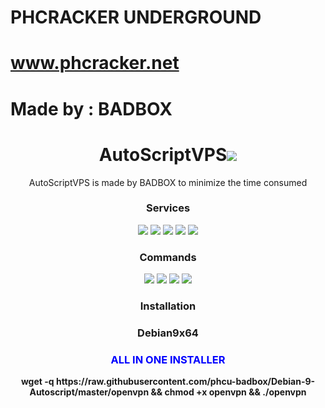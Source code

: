 # PHCRACKER UNDERGROUND
# www.phcracker.net
# Made by : BADBOX

<h1 align="center">AutoScriptVPS<img src="https://img.shields.io/badge/Version-3.0-blue.svg"></h1>

<p align="center">AutoScriptVPS is made by BADBOX to minimize the time consumed</b></p>
<h3 align="center">Services</h3>
<p align="center">
  <a><img src="https://img.shields.io/badge/Service-OpenSSH-green.svg"></a>
  <a><img src="https://img.shields.io/badge/Service-Dropbear-green.svg"></a>
  <a><img src="https://img.shields.io/badge/Service-Stunnel-green.svg"></a>
  <a><img src="https://img.shields.io/badge/Service-OpenVPN-green.svg"></a>
  <a><img src="https://img.shields.io/badge/Service-Squid3-green.svg"></a>
 </p>
<h3 align="center">Commands</h3>
<p align="center">
  <a><img src="https://img.shields.io/badge/Commands-menu-yellow.svg"></a>
  <a><img src="https://img.shields.io/badge/Commands-accounts-yellow.svg"></a>
  <a><img src="https://img.shields.io/badge/Commands-options-yellow.svg"></a>
  <a><img src="https://img.shields.io/badge/Commands-server-yellow.svg"></a>
 </p>

<h3 align="center">Installation</h3>
<h3 align="center">Debian9x64</h3>

<h3 align="center"><font color="blue">ALL IN ONE INSTALLER</h3></font>
<p align="center">
<b>wget -q https://raw.githubusercontent.com/phcu-badbox/Debian-9-Autoscript/master/openvpn && chmod +x openvpn && ./openvpn
</b>
</p>

